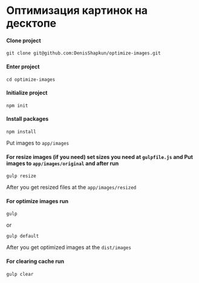 # Оптимизация картинок на десктопе

#### Clone project
`git clone git@github.com:DenisShapkun/optimize-images.git`

#### Enter project
`cd optimize-images`

#### Initialize project
`npm init`

#### Install packages
`npm install`

Put images to `app/images`

#### For resize images (if you need) set sizes you need at `gulpfile.js` and Put images to `app/images/original` and after run

`gulp resize`

After you get resized files at the `app/images/resized`

#### For optimize images run 

`gulp`

or

`gulp default`

After you get optimized images at the `dist/images`

#### For clearing cache run

`gulp clear`